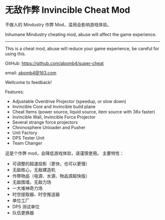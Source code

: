 # 无敌作弊 Invincible Cheat Mod
不做人的 Mindustry 作弊 Mod，滥用会影响游戏体验。

Inhumane Mindustry cheating mod, abuse will affect the game experience.

<hr />

This is a cheat mod, abuse will reduce your game experience, be careful for using this.

GitHub: https://github.com/abomb4/super-cheat

email:  abomb4@163.com

Wellcome to feedback!

Features:
- Adjustable Overdrive Projector (speedup, or slow down)
- Invincible Core and Invincible build plane
- Cheat Items (power source, liquid source, item source with 36x faster)
- Invincible Wall, Invincible Force Projector
- Several strange force projectors
- Chronosphere Unloader and Pusher
- Unit Factory
- DPS Tester Unit
- Team Changer

这是个作弊 mod，会降低游戏体验，请谨慎使用。
主要特性：
- 可调整的超速投影（更快，也可以更慢）
- 无敌核心，无敌建造机
- 作弊物品（电源、水源、物品源超快版）
- 无敌围墙，无敌力场
- 一大堆神奇力场
- 时空提取器、时空推送器
- 单位工厂
- DPS 测试单位
- 队伍更换器
